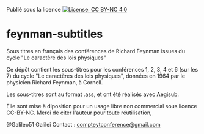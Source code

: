 Publié sous la licence [![License: CC BY-NC 4.0](https://licensebuttons.net/l/by-nc/4.0/80x15.png)](http://creativecommons.org/licenses/by-nc/4.0/)
# feynman-subtitles
Sous titres en français des conférences de Richard Feynman issues du cycle "Le caractère des lois physiques"

Ce dépôt contient les sous-titres pour les conférences 1, 2, 3, 4 et 6 (sur les 7) du cycle "Le caractères des lois physiques", données en 1964 par le physicien Richard Feynman, à Cornell.

Les sous-titres sont au format .ass, et ont été réalisés avec Aegisub.

Elle sont mise à diposition pour un usage libre non commercial sous licence CC-BY-NC. Merci de citer l'auteur pour toute réutilisation,

@Galileo51 Galilei
Contact : compteytconference@gmail.com

